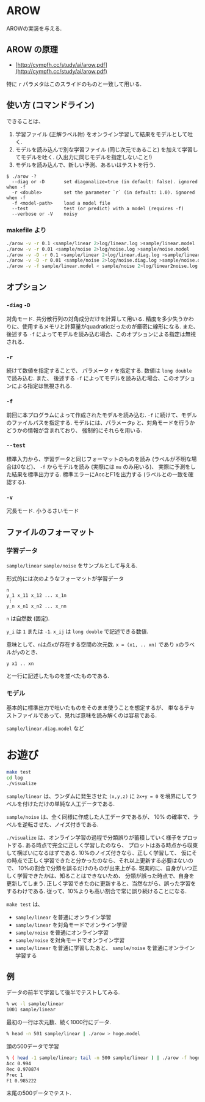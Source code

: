 # AROW

AROWの実装を与える.

## AROW の原理

- [http://cympfh.cc/study/ai/arow.pdf](http://cympfh.cc/study/ai/arow.pdf)

特に `r` パラメタはこのスライドのものと一致して用いる.

## 使い方 (コマンドライン)

できることは、

1. 学習ファイル (正解ラベル附) をオンライン学習して結果をモデルとして吐く.
1. モデルを読み込んで別な学習ファイル (同じ次元であること) を加えて学習してモデルを吐く. (入出力に同じモデルを指定しないこと!)
1. モデルを読み込んで、新しい予測、あるいはテストを行う.

```
$ ./arow -?
  --diag or -D       set diagonalize=true (in default: false). ignored when -f
  -r <double>        set the parameter `r` (in default: 1.0). ignored when -f
  -f <model-path>    load a model file
  --test             test (or predict) with a model (requires -f)
  --verbose or -V    noisy
```

### makefile より

```bash
./arow -v -r 0.1 <sample/linear 2>log/linear.log >sample/linear.model
./arow -v -r 0.01 <sample/noise 2>log/noise.log >sample/noise.model
./arow -v -D -r 0.1 <sample/linear 2>log/linear.diag.log >sample/linear.diag.model
./arow -v -D -r 0.01 <sample/noise 2>log/noise.diag.log >sample/noise.diag.model
./arow -v -f sample/linear.model < sample/noise 2>log/linear2noise.log
```

## オプション

### `-diag` `-D`
対角モード.
共分散行列の対角成分だけを計算して用いる.
精度を多少失うかわりに、使用するメモリと計算量がquadraticだったのが厳密に線形になる.
また、 後述する `-f` によってモデルを読み込む場合、このオプションによる指定は無視される.

### `-r`
続けて数値を指定することで、 パラメータ `r` を指定する.
数値は `long double` で読み込む.
また、 後述する `-f` によってモデルを読み込む場合、このオプションによる指定は無視される.

### `-f`
前回に本プログラムによって作成されたモデルを読み込む.
`-f` に続けて、モデルのファイルパスを指定する.
モデルには、パラメータ`p` と、対角モードを行うかどうかの情報が含まれており、
強制的にそれらを用いる.

### `--test`

標準入力から、学習データと同じフォーマットのものを読み (ラベルが不明な場合は0など)、
`-f` からモデルを読み (実際には `mu` のみ用いる)、
実際に予測をした結果を標準出力する.
標準エラーにAccとF1を出力する (ラベルとの一致を確認する).

### `-v`
冗長モード. 小うるさいモード

## ファイルのフォーマット

### 学習データ

`sample/linear` `sample/noise` をサンプルとして与える.

形式的には次のようなフォーマットが学習データ

```
n
y_1 x_11 x_12 ... x_1n
 :
y_n x_n1 x_n2 ... x_nn
```

`n` は自然数 (固定).

`y_i` は `1` または `-1`.
`x_ij` は `long double` で記述できる数値.

意味として、`n`は点`x`が存在する空間の次元数.
`x = (x1, .. xn)`
であり
`x`のラベルが`y`のとき、

```
y x1 .. xn
```

と一行に記述したものを並べたものである.

### モデル

基本的に標準出力で吐いたものをそのまま使うことを想定するが、
単なるテキストファイルであって、見れば意味を読み解くのは容易である.

`sample/linear.diag.model` など

# お遊び

```bash
make test
cd log
./visualize
```

`sample/linear` は、ランダムに発生させた `(x,y,z)` に
`2x+y = 0` を境界にしてラベルを付けただけの単純な人工データである.

`sample/noise` は、全く同様に作成した人工データであるが、
10% の確率で、ラベルを逆転させた、ノイズ付きである.

`./visualize`
は、オンライン学習の過程で分類誤りが蓄積していく様子をプロットする.
ある時点で完全に正しく学習したのなら、
プロットはある時点から収束して横ばいになるはずである.
10%のノイズ付きなら、正しく学習して、
仮にその時点で正しく学習できたと分かったのなら、それ以上更新する必要はないので、
10%の割合で分類を誤るだけのものが出来上がる.
現実的に、自身がいつ正しく学習できたかは、知ることはできないため、
分類が誤った時点で、自身を更新してしまう.
正しく学習できたのに更新すると、当然ながら、誤った学習をするわけである.
従って、10%よりも高い割合で常に誤り続けることになる.

`make test` は、

- `sample/linear` を普通にオンライン学習
- `sample/linear` を対角モードでオンライン学習
- `sample/noise` を普通にオンライン学習
- `sample/noise` を対角モードでオンライン学習
- `sample/linear` を普通に学習したあと、 `sample/noise` を普通にオンライン学習する

## 例

データの前半で学習して後半でテストしてみる.

```bash
% wc -l sample/linear
1001 sample/linear
```
最初の一行は次元数、続く1000行にデータ.

```bash
% head -n 501 sample/linear | ./arow > hoge.model
```

頭の500データで学習

```bash
% ( head -1 sample/linear; tail -n 500 sample/linear ) | ./arow -f hoge.model --test >/dev/null
Acc 0.994
Rec 0.970874
Prec 1
F1 0.985222
```

末尾の500データでテスト.



